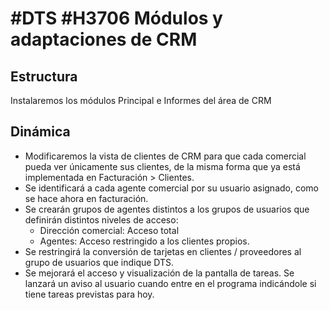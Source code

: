 # #DTS #H3706 Módulos y adaptaciones de CRM

## Estructura
Instalaremos los módulos Principal e Informes del área de CRM

## Dinámica
- Modificaremos la vista de clientes de CRM para que cada comercial pueda ver únicamente sus clientes, de la misma forma que ya está implementada en Facturación > Clientes.
- Se identificará a cada agente comercial por su usuario asignado, como se hace ahora en facturación.
- Se crearán grupos de agentes distintos a los grupos de usuarios que definirán distintos niveles de acceso:
    * Dirección comercial: Acceso total
    * Agentes: Acceso restringido a los clientes propios.
- Se restringirá la conversión de tarjetas en clientes / proveedores al grupo de usuarios que indique DTS.
- Se mejorará el acceso y visualización de la pantalla de tareas. Se lanzará un aviso al usuario cuando entre en el programa indicándole si tiene tareas previstas para hoy.